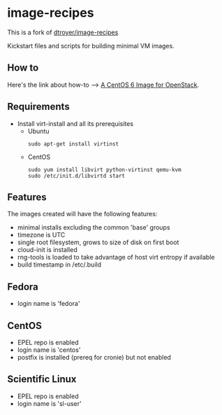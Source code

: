 image-recipes
=============

This is a fork of [dtroyer/image-recipes](https://github.com/dtroyer/image-recipes)

Kickstart files and scripts for building minimal VM images.

How to
------
Here's the link about how-to --> [A CentOS 6 Image for OpenStack](http://hackstack.org/x/blog/2013/04/25/a-centos-6-image-for-openstack/).

Requirements
------------
* Install virt-install and all its prerequisites
  * Ubuntu
    ```
    sudo apt-get install virtinst
    ```
  * CentOS
    ```
    sudo yum install libvirt python-virtinst qemu-kvm
    sudo /etc/init.d/libvirtd start
    ```

Features
--------

The images created will have the following features:
* minimal installs excluding the common 'base' groups
* timezone is UTC
* single root filesystem, grows to size of disk on first boot
* cloud-init is installed
* rng-tools is loaded to take advantage of host virt entropy if available
* build timestamp in /etc/.build

Fedora
------
* login name is 'fedora'

CentOS
------
* EPEL repo is enabled
* login name is 'centos'
* postfix is installed (prereq for cronie) but not enabled

Scientific Linux
----------------
* EPEL repo is enabled
* login name is 'sl-user'
